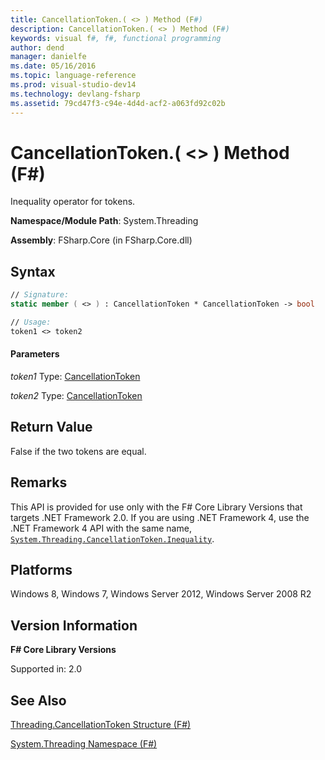 ```yaml
---
title: CancellationToken.( <> ) Method (F#)
description: CancellationToken.( <> ) Method (F#)
keywords: visual f#, f#, functional programming
author: dend
manager: danielfe
ms.date: 05/16/2016
ms.topic: language-reference
ms.prod: visual-studio-dev14
ms.technology: devlang-fsharp
ms.assetid: 79cd47f3-c94e-4d4d-acf2-a063fd92c02b 
---
```


# CancellationToken.( <> ) Method (F#)

Inequality operator for tokens.

**Namespace/Module Path**: System.Threading

**Assembly**: FSharp.Core (in FSharp.Core.dll)


## Syntax

```fsharp
// Signature:
static member ( <> ) : CancellationToken * CancellationToken -> bool

// Usage:
token1 <> token2
```

#### Parameters
*token1*
Type: [CancellationToken](https://msdn.microsoft.com/library/31a3eafe-b61b-46c4-927d-bc9a3ae357c2)


*token2*
Type: [CancellationToken](https://msdn.microsoft.com/library/31a3eafe-b61b-46c4-927d-bc9a3ae357c2)


## Return Value

False if the two tokens are equal.

## Remarks
This API is provided for use only with the F# Core Library Versions that targets .NET Framework 2.0. If you are using .NET Framework 4, use the .NET Framework 4 API with the same name, [`System.Threading.CancellationToken.Inequality`](https://msdn.microsoft.com/library/system.threading.cancellationtoken.op_inequality.aspx).


## Platforms
Windows 8, Windows 7, Windows Server 2012, Windows Server 2008 R2


## Version Information
**F# Core Library Versions**

Supported in: 2.0

## See Also
[Threading.CancellationToken Structure &#40;F&#35;&#41;](Threading.CancellationToken-Structure-%5BFSharp%5D.md)

[System.Threading Namespace &#40;F&#35;&#41;](System.Threading-Namespace-%5BFSharp%5D.md)